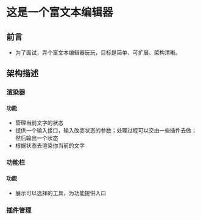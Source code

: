 # 这是一个富文本编辑器

## 前言
- 为了面试，弄个富文本编辑器玩玩，目标是简单、可扩展、架构清晰。

## 架构描述

### 渲染器

#### 功能
- 管理当前文字的状态
- 提供一个输入接口，输入改变状态的参数；处理过程可以交由一些插件去做；然后输出一个状态
- 根据状态去渲染你当前的文字

### 功能栏
#### 功能
- 展示可以选择的工具，为功能提供入口

### 插件管理